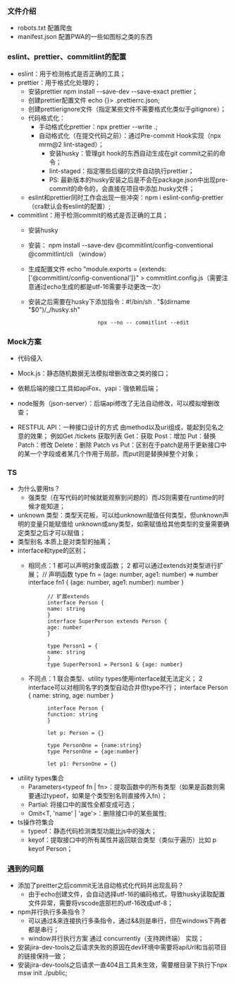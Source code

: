 ### 文件介绍
* robots.txt 配置爬虫
* manifest.json 配置PWA的一些如图标之类的东西

### eslint、prettier、commitlint的配置
* eslint：用于检测格式是否正确的工具；
* prettier：用于格式化处理的；
    * 安装prettier npm install --save-dev --save-exact prettier；
    * 创建prettier配置文件 echo {}> .prettierrc.json;
    * 创建prettierignore文件（指定某些文件不需要格式化类似于gitignore）；
    * 代码格式化： 
        *  手动格式化prettier：npx prettier --write .;
        *  自动格式化（在提交代码之前）：通过Pre-commit Hook实现（npx mrm@2 lint-staged）；
            * 安装husky：管理git hook的东西自动生成在git commit之前的命令；
            * lint-staged：指定哪些后缀的文件自动执行prettier；
            * PS: 最新版本的husky安装之后是不会在package.json中出现pre-commit的命令的，会直接在项目中添加.husky文件；
    * eslint和prettier同时工作会出现一些冲突：npm i eslint-config-prettier（cra默认会有eslint的配置）;
* commitlint：用于检测commit的格式是否正确的工具；
    * 安装husky
    * 安装： npm install --save-dev @commitlint/config-conventional @commitlint/cli （window）
    * 生成配置文件 echo "module.exports = {extends: ['@commitlint/config-conventional']}" > commitlint.config.js（需要注意通过echo生成的都是utf-16需要手动更改一次）
    * 安装之后需要在husky下添加指令：#!/bin/sh
                                . "$(dirname "$0")/_/husky.sh"

                                npx --no -- commitlint --edit

### Mock方案
* 代码侵入
* Mock.js：静态随机数据无法模拟增删改查之类的接口；
* 依赖后端的接口工具如apiFox、yapi：强依赖后端；
* node服务（json-server）：后端api修改了无法自动修改，可以模拟增删改查；

* RESTFUL API：一种接口设计的方式 由method以及uri组成，能起到见名之意的效果；
例如Get /tickets 获取列表
    Get：获取
    Post：增加
    Put：替换
    Patch：修改
    Delete：删除
Patch vs Put：区别在于patch是用于更新接口中的某一个字段或者某几个作用于局部，而put则是替换掉整个对象；


### TS 
* 为什么要用ts？
    * 强类型（在写代码的时候就能观察到问题的）而JS则需要在runtime的时候才能知道；
* unknown 类型：类型天花板，可以给unknown赋值任何类型，但unknown声明的变量只能赋值给 unknown或any类型，如需赋值给其他类型的变量需要确定类型之后才可以赋值；
* 类型别名 本质上是对类型的抽离；
* interface和type的区别；
    * 相同点：1 都可以声明对象或函数；
             2 都可以通过extends对类型进行扩展；
                // 声明函数
                type fn = (age: number, age1: number) => number
                interface fn1 {
                (age: number, age1: number): number
                }

                // 扩展extends
                interface Person {
                name: string
                }
                interface SuperPerson extends Person {
                age: number
                }

                type Person1 = {
                name: string
                }
                type SuperPerson1 = Person1 & {age: number}
    * 不同点：1 联合类型、utility types使用interface就无法定义；
             2 interface可以对相同名字的类型自动合并但type不行；
                interface Person {
                name: string,
                age: number
                }

                interface Person {
                function: string
                }

                let p: Person = {}

                type PersonOne = {name:string}
                type PersonOne = {age:number}

                let p1: PersonOne = {}

* utility types集合
    * Parameters<typeof fn | fn>：提取函数中的所有类型（如果是函数则需要通过typeof，如果是个类型别名则直接传入fn）；
    * Partial<T>: 将接口中的属性全都变成可选；
    * Omit<T, 'name' | 'age'>：删除接口中的某些属性;
* ts操作符集合
    * typeof：静态代码检测类型功能比js中的强大；
    * keyof：提取接口中的所有属性并返回联合类型（类似于遍历）比如 p keyof Person；




































### 遇到的问题
* 添加了preitter之后commit无法自动格式化代码并出现乱码？
    * 由于echo创建文件，会自动选择utf-16的编码格式，导致husky读取配置文件异常，需要将vscode底部栏的utf-16改成utf-8；
* npm并行执行多条指令？
    * 可以通过&来连接执行多条指令，通过&&则是串行，但在windows下两者都是串行；
    * window并行执行方案 通过 concurrently（支持跨终端） 实现；
* 安装jira-dev-tools之后请求失败的原因在dev环境中需要将apiUrl和当前项目的链接保持一致；
* 安装jira-dev-tools之后请求一直404且工具未生效，需要根目录下执行下npx msw init ./public;